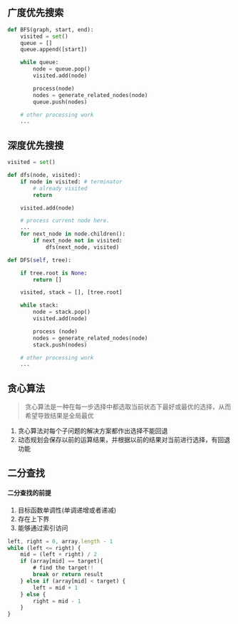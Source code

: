## 广度优先搜索
```python
def BFS(graph, start, end):
    visited = set()
	queue = [] 
	queue.append([start]) 

	while queue: 
		node = queue.pop() 
		visited.add(node)

		process(node) 
		nodes = generate_related_nodes(node) 
		queue.push(nodes)

	# other processing work 
	...
```
## 深度优先搜搜
```python
visited = set() 

def dfs(node, visited):
    if node in visited: # terminator
    	# already visited 
    	return 

	visited.add(node) 

	# process current node here. 
	...
	for next_node in node.children(): 
		if next_node not in visited: 
			dfs(next_node, visited)
```
```python
def DFS(self, tree): 

	if tree.root is None: 
		return [] 

	visited, stack = [], [tree.root]

	while stack: 
		node = stack.pop() 
		visited.add(node)

		process (node) 
		nodes = generate_related_nodes(node) 
		stack.push(nodes) 

	# other processing work 
	...
```
## 贪心算法
> 贪心算法是一种在每一步选择中都选取当前状态下最好或最优的选择，从而希望导致结果是全局最优
1. 贪心算法对每个子问题的解决方案都作出选择不能回退
2. 动态规划会保存以前的运算结果，并根据以前的结果对当前进行选择，有回退功能
## 二分查找
#### 二分查找的前提
1. 目标函数单调性(单调递增或者递减)
2. 存在上下界
3. 能够通过索引访问
```javascript
left, right = 0, array.length - 1 
while (left <= right) {
	mid = (left + right) / 2 
	if (array[mid] == target){
		# find the target!! 
		break or return result 
	} else if (array[mid] < target) {
		left = mid + 1 
	} else {
		right = mid - 1
	} 
} 
```
